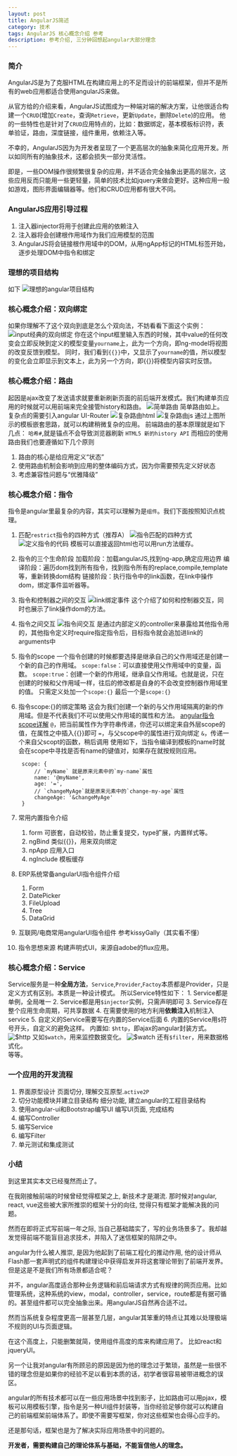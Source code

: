 ```yaml
---
layout: post
title: AngularJS简述
category: 技术
tags: AngularJS 核心概念介绍 参考
description: 参考介绍, 三分钟回想起angular大部分理念
---
```


### 简介 
AngularJS是为了克服HTML在构建应用上的不足而设计的前端框架，但并不是所有的web应用都适合使用angularJS来做。

从官方给的介绍来看，AngularJS试图成为一种端对端的解决方案，让他很适合构建一个`CRUD`(增加`Create`，查询`Retrieve`，更新`Update`，删除`Delete`)的应用。
他的一些特性也是针对了`CRUD`应用特点的，比如：数据绑定，基本模板标识符，表单验证，路由，深度链接，组件重用，依赖注入等。

不幸的，AngularJS因为为开发者呈现了一个更高层次的抽象来简化应用开发。所以如同所有的抽象技术，这都会损失一部分灵活性。

即是，一些DOM操作很频繁很复杂的应用，并不适合完全抽象出更高的层次，这些应用反而只能用一些更轻量，简单的技术比如jquery来做会更好。这种应用一般如游戏，图形界面编辑器等。他们和CRUD应用都有很大不同。

### AngularJS应用引导过程
1. 注入器injector将用于创建此应用的依赖注入
2. 注入器将会创建根作用域作为我们应用模型的范围
3. AngularJS将会链接根作用域中的DOM，从用ngApp标记的HTML标签开始，逐步处理DOM中指令和绑定

### 理想的项目结构
如下
![理想的angular项目结构](http://7xny7k.com1.z0.glb.clouddn.com/angulariProj.png)

### 核心概念介绍：双向绑定
如果你理解不了这个双向到底是怎么个双向法，不妨看看下面这个实例：
![input经典的双向绑定](http://7xny7k.com1.z0.glb.clouddn.com/angularDoubleBinding.png)
你在这个input框里输入东西的时候，其中value的任何改变会立即反映到定义的模型变量`yourname`上，此为一个方向，即ng-model将视图的改变反馈到模型。
同时，我们看到`{{}}`中，又显示了`yourname`的值，所以模型的变化会立即显示到文本上，此为另一个方向，即{{}}将模型内容实时反馈。

### 核心概念介绍：路由
起因是ajax改变了发送请求就要重新刷新页面的前后端开发模式。我们构建单页应用的时候就可以用前端来完全接管history和路由。
![简单路由](http://7xny7k.com1.z0.glb.clouddn.com/angularRoute.png)
简单路由如上。
复杂点的需要引入angular UI-Router
![复杂路由html](http://7xny7k.com1.z0.glb.clouddn.com/angularUIROUte.png)
![复杂路由js](http://7xny7k.com1.z0.glb.clouddn.com/angularRouteUI.png)
通过上图所示的模板嵌套思路，就可以构建稍微复杂的应用。
前端路由的基本原理就是如下几点：
`哈希#`,就是锚点不会导致浏览器刷新
`HTML5 新的history API`
而相应的使用路由我们也要遵循如下几个原则
1. 路由的核心是给应用定义“状态”
2. 使用路由机制会影响到应用的整体编码方式，因为你需要预先定义好状态
3. 考虑兼容性问题与“优雅降级”

### 核心概念介绍：指令
指令是angular里最复杂的内容，其实可以理解为是`组件`。我们下面按照知识点梳理。

1. 匹配`restrict`指令的四种方式（推荐A）
![指令匹配的四种方式](http://7xny7k.com1.z0.glb.clouddn.com/angularDirectiveFuction.png)
![定义指令的代码](http://7xny7k.com1.z0.glb.clouddn.com/ngRestrict.png)
模板可以直接返回html也可以用run方法缓存。

2. 指令的三个生命阶段
加载阶段：加载angularJS,找到ng-app,确定应用边界
编译阶段：遍历dom找到所有指令，找到指令所有的replace,compile,template等，重新转换dom结构
链接阶段：执行指令中的link函数，在link中操作dom，绑定事件监听器等。

3. 指令和控制器之间的交互
![link绑定事件](http://7xny7k.com1.z0.glb.clouddn.com/nglink.png)
这个介绍了如何和控制器交互，同时也展示了link操作dom的方法。 

4. 指令之间交互
![指令间交互](http://7xny7k.com1.z0.glb.clouddn.com/ngdirectivecommiute.png)
是通过内部定义的controller来暴露给其他指令用的，其他指令定义时require指定指令后，目标指令就会追加进link的arguments中

5. 指令的scope
一个指令创建的时候都要选择是继承自己的父作用域还是创建一个新的自己的作用域。
`scope:false`：可以直接使用父作用域中的变量，函数。
`scope:true`：创建一个新的作用域，继承自父作用域。也就是说，只在创建的时候和父作用域一样，往后的修改都是自身的不会改变控制器作用域里的值。
只需定义处加一个`scope:{}`
最后一个是`scope:{}`

6. 指令scope:{}的绑定策略
这会为我们创建一个新的与父作用域隔离的新的作用域。但是不代表我们不可以使用父作用域的属性和方法。
[angular指令scope详解](http://segmentfault.com/a/1190000002773689)
`@`，把当前属性作为字符串传递，你还可以绑定来自外层scope的值，在属性之中插入{{}}即可 
`=`，与父scope中的属性进行双向绑定
`&`，传递一个来自父scopt的函数，稍后调用
使用如下，当指令编译到模板的name时就会在scope中寻找是否有name的键值对，如果存在就按规则应用。
        
        scope: {
            // `myName` 就是原来元素中的`my-name`属性
            name: '@myName', 
            age: '=',
            // `changeMyAge`就是原来元素中的`change-my-age`属性
            changeAge: '&changeMyAge' 
        }

7. 常用内置指令介绍
    
    1. form
    可嵌套，自动校验，防止重复提交，type扩展，内置样式等。
    2. ngBind
    类似{{}}，用来双向绑定
    3. npApp
    应用入口
    4. ngInclude
    模板缓存

8. ERP系统常备angularUI指令组件介绍
    
    1. Form
    2. DatePicker
    3. FileUpload
    4. Tree
    5. DataGrid

9. 互联网/电商常用angularUI指令组件
    参考kissyGally（其实看不懂）

10. 指令思想来源
构建声明式UI，来源自adobe的flux应用。

### 核心概念介绍：Service
Service服务是一种**全局方法**，`Service`,`Provider`,`Factoy`本质都是Provider，只是定义方式有区别。本质是一种设计模式。
所以Service特性如下：
    1. Service都是单例，全局唯一
    2. Service都是用`$injector`实例，只需声明即可
    3. Service存在整个应用生命周期，可共享数据
    4. 在需要使用的地方利用**依赖注入**机制注入service
    5. 自定义的Service需要写在内置的Service后面
    6. 内置的Service用`$`符号开头，自定义的避免这样。
内置如:
`$http`，即ajax的angular封装方式。
![`$http`](http://7xny7k.com1.z0.glb.clouddn.com/ngserviceHttp.png)
又如`$watch`，用来监控数据变化。
![`$watch`](http://7xny7k.com1.z0.glb.clouddn.com/ngServiceWatch.png)
还有`$filter`，用来数据格式化。           
等等。

### 一个应用的开发流程
1. 界面原型设计
    页面切分, 理解交互原型.`active2P`
2. 切分功能模块并建立目录结构
    细分功能, 建立angular的工程目录结构
3. 使用angular-ui和Bootstrap编写UI
    编写UI页面, 完成结构
4. 编写Controller
5. 编写Service
6. 编写Filter
7. 单元测试和集成测试

### 小结
到这里其实本文已经戛然而止了。

在我刚接触前端的时候曾经觉得框架之上, 新技术才是潮流. 那时候对angular, react, vue这些被大家所推崇的框架十分的向往, 觉得只有框架才能解决我的问题。

然而在即将正式写前端一年之际, 当自己基础踏实了，写的业务场景多了。我却越发觉得前端不能盲目追求技术，并陷入了迷信框架的陷阱之中。

angular为什么被人推崇, 是因为他起到了前端工程化的推动作用, 他的设计师从Flash那一套声明式的组件构建理论中获得启发并将这套理论带到了前端开发界。
但是这是不是我们所有场景都适合呢？

并不，angular高度适合那种业务逻辑和前后端请求方式有规律的网页应用。比如管理系统，这种系统的view，modal，controller，service，route都是有据可循的。甚至组件都可以完全抽象出来。用angularJS自然再合适不过。

然而当系统复杂程度更高一层甚至几层，angular其笨重的特点让其难以处理极端不规则的UI与页面逻辑。

在这个高度上，只能删繁就简，使用组件高度的库来构建应用了。
比如react和jqueryUI。

另一个让我对angular有所顾忌的原因是因为他的理念过于繁琐，虽然是一些很不错的理念但是如果你的经验不足以看到本质的话，初学者很容易被带进概念的误区。

angular的所有技术都可以在一些应用场景中找到影子，比如路由可以用pjax，模板可以用模板引擎，指令是另一种UI组件封装等，当你经验足够你就可以构建自己的前端框架前端体系了。即使不需要写框架，你对这些框架也会得心应手的。

还是那句话，框架也是为了解决实际应用场景中的问题的。


**开发者，需要构建自己的理论体系与基础，不能盲信他人的理念。**
